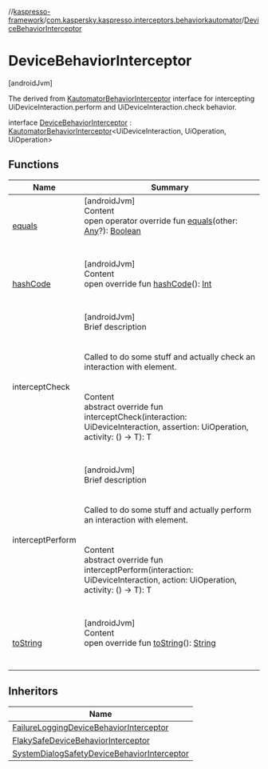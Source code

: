 //[kaspresso-framework](../../index.md)/[com.kaspersky.kaspresso.interceptors.behaviorkautomator](../index.md)/[DeviceBehaviorInterceptor](index.md)



# DeviceBehaviorInterceptor  
 [androidJvm] 

The derived from [KautomatorBehaviorInterceptor](../-kautomator-behavior-interceptor/index.md) interface for intercepting UiDeviceInteraction.perform and UiDeviceInteraction.check behavior.

interface [DeviceBehaviorInterceptor](index.md) : [KautomatorBehaviorInterceptor](../-kautomator-behavior-interceptor/index.md)<UiDeviceInteraction, UiOperation<UiDevice>, UiOperation<UiDevice>>    


## Functions  
  
|  Name|  Summary| 
|---|---|
| [equals](https://kotlinlang.org/api/latest/jvm/stdlib/kotlin/-any/equals.html)| [androidJvm]  <br>Content  <br>open operator override fun [equals](https://kotlinlang.org/api/latest/jvm/stdlib/kotlin/-any/equals.html)(other: [Any](https://kotlinlang.org/api/latest/jvm/stdlib/kotlin/-any/index.html)?): [Boolean](https://kotlinlang.org/api/latest/jvm/stdlib/kotlin/-boolean/index.html)  <br><br><br>
| [hashCode](https://kotlinlang.org/api/latest/jvm/stdlib/kotlin/-any/hash-code.html)| [androidJvm]  <br>Content  <br>open override fun [hashCode](https://kotlinlang.org/api/latest/jvm/stdlib/kotlin/-any/hash-code.html)(): [Int](https://kotlinlang.org/api/latest/jvm/stdlib/kotlin/-int/index.html)  <br><br><br>
| interceptCheck| [androidJvm]  <br>Brief description  <br><br><br>Called to do some stuff and actually check an interaction with element.<br><br>  <br>Content  <br>abstract override fun <T> interceptCheck(interaction: UiDeviceInteraction, assertion: UiOperation<UiDevice>, activity: () -> T): T  <br><br><br>
| interceptPerform| [androidJvm]  <br>Brief description  <br><br><br>Called to do some stuff and actually perform an interaction with element.<br><br>  <br>Content  <br>abstract override fun <T> interceptPerform(interaction: UiDeviceInteraction, action: UiOperation<UiDevice>, activity: () -> T): T  <br><br><br>
| [toString](https://kotlinlang.org/api/latest/jvm/stdlib/kotlin/-any/to-string.html)| [androidJvm]  <br>Content  <br>open override fun [toString](https://kotlinlang.org/api/latest/jvm/stdlib/kotlin/-any/to-string.html)(): [String](https://kotlinlang.org/api/latest/jvm/stdlib/kotlin/-string/index.html)  <br><br><br>


## Inheritors  
  
|  Name| 
|---|
| [FailureLoggingDeviceBehaviorInterceptor](../../com.kaspersky.kaspresso.interceptors.behaviorkautomator.impl.failure/-failure-logging-device-behavior-interceptor/index.md)
| [FlakySafeDeviceBehaviorInterceptor](../../com.kaspersky.kaspresso.interceptors.behaviorkautomator.impl.flakysafety/-flaky-safe-device-behavior-interceptor/index.md)
| [SystemDialogSafetyDeviceBehaviorInterceptor](../../com.kaspersky.kaspresso.interceptors.behaviorkautomator.impl.systemsafety/-system-dialog-safety-device-behavior-interceptor/index.md)

